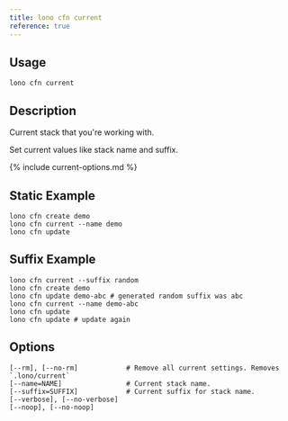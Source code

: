 ```yaml
---
title: lono cfn current
reference: true
---
```


## Usage

    lono cfn current

## Description

Current stack that you're working with.

Set current values like stack name and suffix.

{% include current-options.md %}

## Static Example

    lono cfn create demo
    lono cfn current --name demo
    lono cfn update

## Suffix Example

    lono cfn current --suffix random
    lono cfn create demo
    lono cfn update demo-abc # generated random suffix was abc
    lono cfn current --name demo-abc
    lono cfn update
    lono cfn update # update again


## Options

```
[--rm], [--no-rm]            # Remove all current settings. Removes `.lono/current`
[--name=NAME]                # Current stack name.
[--suffix=SUFFIX]            # Current suffix for stack name.
[--verbose], [--no-verbose]
[--noop], [--no-noop]
```
